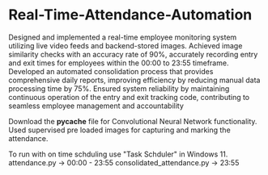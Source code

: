 # Real-Time-Attendance-Automation

Designed and implemented a real-time employee monitoring system utilizing live video feeds and backend-stored images.
Achieved image similarity checks with an accuracy rate of 90%, accurately recording entry and exit times for employees within the 00:00 to 23:55 timeframe.
Developed an automated consolidation process that provides comprehensive daily reports, improving efficiency by reducing manual data processing time by 75%.
Ensured system reliability by maintaining continuous operation of the entry and exit tracking code, contributing to seamless employee management and accountability

Download the __pycache__ file for Convolutional Neural Network functionality.
Used supervised pre loaded images for capturing and marking the attendance.

To run with on time schduling use "Task Schduler" in Windows 11.
attendance.py -> 00:00 - 23:55
consolidated_attendance.py -> 23:55

